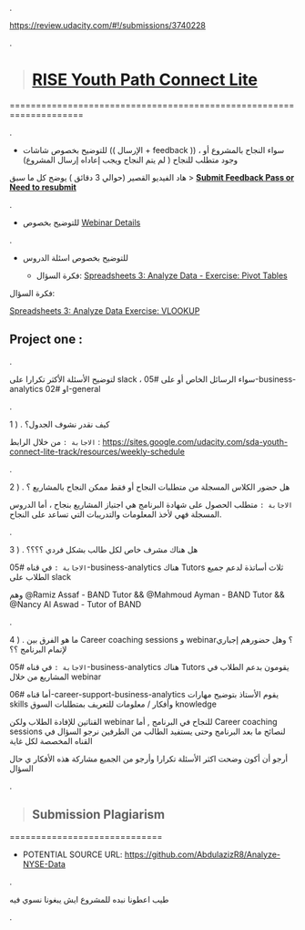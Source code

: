 .

https://review.udacity.com/#!/submissions/3740228

. 


> # [RISE Youth Path Connect Lite](https://www.youtube.com/watch?v=cpfq6SMBpBM&list=PLVvPFH7DSPJPRldULv8Us9-IJiGUFkMCY)

====================================================================

.

- للتوضيح  بخصوص شاشات ((  الإرسال + feedback  ))  ، سواء النجاح بالمشروع أو وجود متطلب  للنجاح ( لم يتم النجاح ويجب  إعاداه إرسال المشروع)

هاد الفيديو القصير (حوالي 3 دقائق )  يوضح كل ما سبق > **[Submit Feedback Pass or Need to resubmit](https://www.youtube.com/watch?v=cpfq6SMBpBM&list=PLVvPFH7DSPJPRldULv8Us9-IJiGUFkMCY)**


.

- للتوضيح  بخصوص [Webinar Details](https://github.com/Self-Education-for-Business-analyst/RISE-Youth-Path-Connect-Lite/blob/main/Webinar%20Details.md)  

.


- للتوضيح  بخصوص اسئلة الدروس 


   -  فكرة  السؤال: [Spreadsheets 3: Analyze Data - Exercise: Pivot Tables](https://www.youtube.com/watch?v=0mvr7QYP2K8)
   



 فكرة  السؤال: 

[Spreadsheets 3: Analyze Data Exercise: VLOOKUP](https://learn.udacity.com/nanodegrees/nd098-mcit/parts/cd0022/lessons/ls0224/concepts/f6d8f067-2963-4ce0-9726-47f1fd4876ba)



## Project one : 




.


لتوضيح الأسئلة الأكثر تكرارا  على slack     ، سواء  الرسائل الخاص أو على #05-business-analytics او #02-general 

.

1 ) . كيف نقدر نشوف الجدول؟



 `الاجابة :`  من خلال الرابط  :
https://sites.google.com/udacity.com/sda-youth-connect-lite-track/resources/weekly-schedule

.


2 ) . هل حضور الكلاس المسجلة من متطلبات النجاح  أو فقط ممكن  النجاح بالمشاريع ؟



 `الاجابة :`   متطلب الحصول على شهادة البرنامج هي اجتياز المشاريع بنجاح ، أما الدروس المسجلة فهي لأخذ المعلومات والتدريبات التي تساعد على النجاح.

.


3 ) .  هل هناك مشرف خاص لكل طالب بشكل فردي ؟؟؟؟


 
 `الاجابة :`    في قناه #05-business-analytics هناك  Tutors  ثلاث أساتذة   لدعم جميع الطلاب على slack

وهم  @Ramiz Assaf - BAND Tutor  && @Mahmoud Ayman - BAND Tutor && @Nancy Al Aswad - Tutor of BAND


.

 4 ) . ما هو  الفرق بين Career coaching sessions و webinar؟  وهل حضورهم إجباري لإتمام البرنامج ؟؟


 
 `الاجابة :`    في قناه #05-business-analytics هناك  Tutors يقومون بدعم الطلاب في المشاريع من خلال  webinar

أما  قناه #06-career-support-business-analytics   يقوم الأستاذ  بتوضيح مهارات  skills  وأفكار / معلومات  للتعريف  بمتطلبات السوق   knowledge  

  القناتين للإفادة الطلاب ولكن  webinar للنجاح في البرنامج  ,  أما  Career coaching sessions  لنصائح ما بعد البرنامج   وحتى  يستفيد الطالب من الطرفين نرجو السؤال في القناه   المخصصة لكل غاية 



أرجو أن أكون وضحت اكثر الأسئلة تكرارا   وأرجو من الجميع مشاركة هذه الأفكار ي حال السؤال

.



> ## Submission Plagiarism

=============================


- POTENTIAL SOURCE URL: https://github.com/AbdulazizR8/Analyze-NYSE-Data




. 

طيب اعطونا نبده للمشروع ايش يبغونا نسوي فيه

. 
